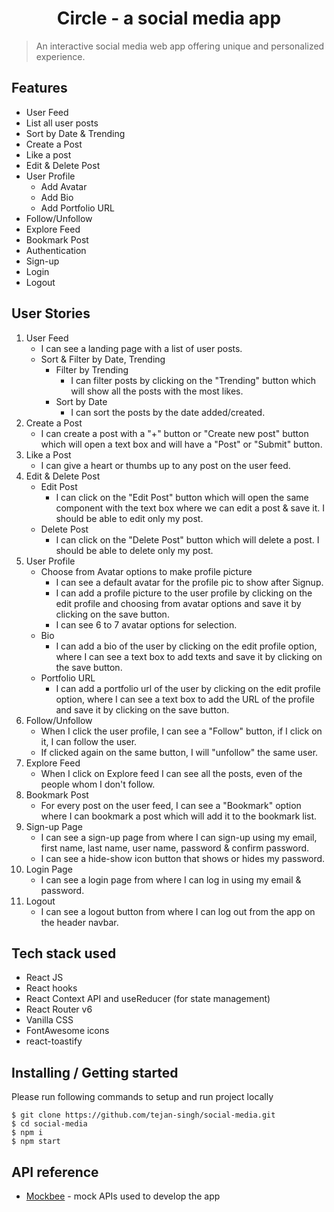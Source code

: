 <h1 align = "center">Circle - a social media app</h1>

> An interactive social media web app offering unique and personalized experience.

## Features

- User Feed
- List all user posts
- Sort by Date & Trending
- Create a Post
- Like a post
- Edit & Delete Post
- User Profile
  - Add Avatar
  - Add Bio
  - Add Portfolio URL
- Follow/Unfollow
- Explore Feed
- Bookmark Post
- Authentication
- Sign-up
- Login
- Logout

## User Stories

1. User Feed
    - I can see a landing page with a list of user posts.
    - Sort & Filter by Date, Trending
      - Filter by Trending
        - I can filter posts by clicking on the "Trending" button which will show all the posts with the most likes.
      - Sort by Date
        - I can sort the posts by the date added/created.
2. Create a Post
    - I can create a post with a "+" button or "Create new post" button which will open a text box and will have a "Post" or "Submit" button.
3. Like a Post
    - I can give a heart or thumbs up to any post on the user feed.
4. Edit & Delete Post
    - Edit Post
      - I can click on the "Edit Post" button which will open the same component with the text box where we can edit a post & save it. I should be able to edit only my post.
    - Delete Post
      - I can click on the "Delete Post" button which will delete a post. I should be able to delete only my post.
5. User Profile
    - Choose from Avatar options to make profile picture
      - I can see a default avatar for the profile pic to show after Signup.
      - I can add a profile picture to the user profile by clicking on the edit profile and choosing from avatar options and save it by clicking on the save button.
      - I can see 6 to 7 avatar options for selection.
    - Bio
      - I can add a bio of the user by clicking on the edit profile option, where I can see a text box to add texts and save it by clicking on the save button.
    - Portfolio URL
      - I can add a portfolio url of the user by clicking on the edit profile option, where I can see a text box to add the URL of the profile and save it by clicking on the save button.
6. Follow/Unfollow
    - When I click the user profile, I can see a "Follow" button, if I click on it, I can follow the user.
    - If clicked again on the same button, I will "unfollow" the same user.
7. Explore Feed
    - When I click on Explore feed I can see all the posts, even of the people whom I don't follow.
8. Bookmark Post
    - For every post on the user feed, I can see a "Bookmark" option where I can bookmark a post which will add it to the bookmark list.
9. Sign-up Page
    - I can see a sign-up page from where I can sign-up using my email, first name, last name, user name, password & confirm password.
    - I can see a hide-show icon button that shows or hides my password.
10. Login Page
    - I can see a login page from where I can log in using my email & password.
11. Logout
    - I can see a logout button from where I can log out from the app on the header navbar.

## Tech stack used
- React JS
- React hooks
- React Context API and useReducer (for state management)
- React Router v6
- Vanilla CSS
- FontAwesome icons
- react-toastify

## Installing / Getting started
Please run following commands to setup and run project locally

```shell
$ git clone https://github.com/tejan-singh/social-media.git
$ cd social-media
$ npm i
$ npm start
```

## API reference
- [Mockbee](https://mockbee.netlify.app/docs/api/apps/social-media) - mock APIs used to develop the app

